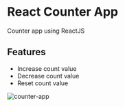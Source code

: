 # React Counter App

Counter app using ReactJS


## Features

- Increase count value
- Decrease count value
- Reset count value


![counter-app](https://github.com/rishurishabh/react_counter/assets/33497918/4e7c83d9-127b-4894-85e3-e09a438f8d0c)
